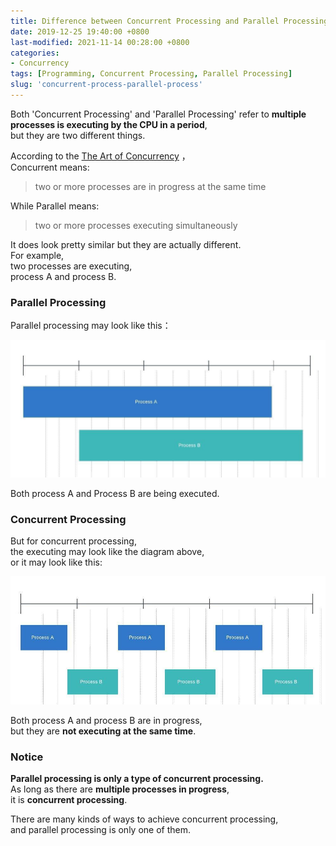 ```yaml
---
title: Difference between Concurrent Processing and Parallel Processing
date: 2019-12-25 19:40:00 +0800
last-modified: 2021-11-14 00:28:00 +0800
categories:
- Concurrency
tags: [Programming, Concurrent Processing, Parallel Processing]
slug: 'concurrent-process-parallel-process'
---
```


Both 'Concurrent Processing' and 'Parallel Processing' refer to **multiple processes is executing by the CPU in a period**,  
but they are two different things.

According to the [The Art of Concurrency](http://shop.oreilly.com/product/9780596521547.do) ，  
Concurrent means:
<!--more-->

> two or more processes are in progress at the same time

While Parallel means:
> two or more processes executing simultaneously

It does look pretty similar but they are actually different.  
For example,  
two processes are executing,  
process A and process B.  

### Parallel Processing
Parallel processing may look like this：

![parallel_processing](/images/concurrent_processing_and_parallel_processing/parallel_processing.jpeg)

Both process A and Process B are being executed.   

### Concurrent Processing
But for concurrent processing,  
the executing may look like the diagram above,  
or it may look like this:  

![consurrent_processing](/images/concurrent_processing_and_parallel_processing/concurrent_processing.jpeg)

Both process A and process B are in progress,  
but they are **not executing at the same time**.

### Notice
**Parallel processing is only a type of concurrent processing.**  
As long as there are **multiple processes in progress**,  
it is **concurrent processing**.  

There are many kinds of ways to achieve concurrent processing,  
and parallel processing is only one of them.  

